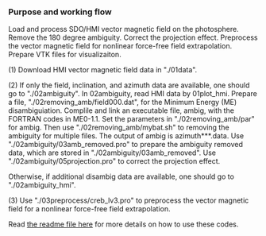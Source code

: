 ### Purpose and working flow

Load and process SDO/HMI vector magnetic field on the photosphere. Remove the 180 degree ambiguity. Correct the projection effect. Preprocess the vector magnetic field for nonlinear force-free field extrapolation. Prepare VTK files for visualizaiton.

(1) Download HMI vector magnetic field data in "./01data".

(2) If only the field, inclination, and azimuth data are available, one should go to "./02ambiguity". In 02ambiguity, read HMI data by 01plot_hmi. Prepare a file, "./02removing_amb/field000.dat", for the Minimum Energy (ME) disambiguiation. Complile and link an executable file, ambig, with the FORTRAN codes in ME0-1.1. Set the parameters in "./02removing_amb/par" for ambig. Then use "./02removing_amb/mybat.sh" to removing the ambiguity for multiple files. The output of ambig is azimuth***.data. Use "./02ambiguity/03amb_removed.pro" to prepare the ambiguity removed data, which are stored in "./02ambiguity/03amb_removed". Use "./02ambiguity/05projection.pro" to correct the projection effect.

Otherwise, if additional disambig data are available, one should go to "./02ambiguity_hmi".

(3) Use "./03preprocess/creb_lv3.pro" to preprocess the vector magnetic field for a nonlinear force-free field extrapolation.

Read [the readme file here](https://github.com/njuguoyang/magnetic_modeling_codes/blob/main/code/vector_magnetic_field_analysis) for more details on how to use these codes.
